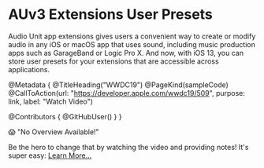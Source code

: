 # AUv3 Extensions User Presets

Audio Unit app extensions gives users a convenient way to create or modify audio in any iOS or macOS app that uses sound, including music production apps such as GarageBand or Logic Pro X. And now, with iOS 13, you can store user presets for your extensions that are accessible across applications.

@Metadata {
   @TitleHeading("WWDC19")
   @PageKind(sampleCode)
   @CallToAction(url: "https://developer.apple.com/wwdc19/509", purpose: link, label: "Watch Video")

   @Contributors {
      @GitHubUser(<replace this with your GitHub handle>)
   }
}

😱 "No Overview Available!"

Be the hero to change that by watching the video and providing notes! It's super easy:
 [Learn More…](https://wwdcnotes.github.io/WWDCNotes/documentation/wwdcnotes/contributing)
